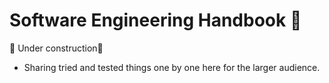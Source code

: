 # Software Engineering Handbook 📔


🚧 Under construction🚧

* Sharing tried and tested things one by one here for the larger audience.
